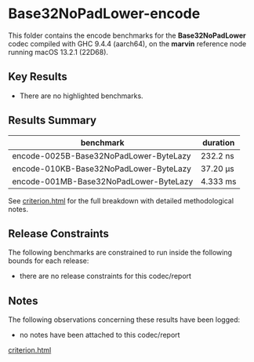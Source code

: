 # Base32NoPadLower-encode

This folder contains the encode benchmarks for the **Base32NoPadLower** codec compiled with GHC 9.4.4 (aarch64), on the 
**marvin** reference node running macOS 13.2.1 (22D68).

## Key Results

* There are no highlighted benchmarks.

## Results Summary

| benchmark                              | duration |
| -------------------------------------- | -------- |
| encode-0025B-Base32NoPadLower-ByteLazy | 232.2 ns |
| encode-010KB-Base32NoPadLower-ByteLazy | 37.20 μs |
| encode-001MB-Base32NoPadLower-ByteLazy | 4.333 ms |

See [criterion.html](criterion.html) for the full breakdown with detailed methodological notes.

## Release Constraints

The following benchmarks are constrained to run inside the following bounds for each release:

* there are no release constraints for this codec/report

## Notes

The following observations concerning these results have been logged:
* no notes have been attached to this codec/report

[criterion.html](criterion.html)

